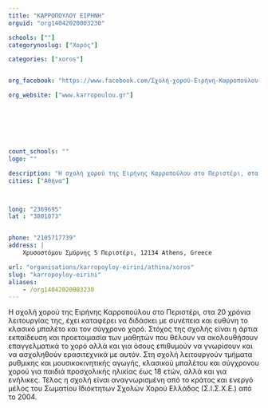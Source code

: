 ```yaml
---
title: "ΚΑΡΡΟΠΟΥΛΟΥ ΕΙΡΗΝΗ"
orguid: "org14042020003230"

schools: [""]
categorynoslug: ["Χορός"]

categories: ["xoros"]


org_facebook: "https://www.facebook.com/Σχολή-χορού-Ειρήνη-Καρροπούλου-333785426649119"

org_website: ["www.karropoulou.gr"]







count_schools: ""
logo: ""

description: "Η σχολή χορού της Ειρήνης Καρροπούλου στο Περιστέρι, στα 20 χρόνια λειτουργίας της, έχει καταφέρει να διδάσκει με συνέπεια και ευθύνη το κλασικό μπαλέτο και τον σύγχρονο χορό. Στόχος της σχολής είναι η άρτια εκπαίδευση και προετοιμασία των μαθητών που θέλουν να ακολουθήσουν επαγγελματικά το χορό αλλά και για όσους επιθυμούν να γνωρίσουν και να ασχοληθούν ερασιτεχνικά με αυτόν. Στη σχολή λειτουργούν τμήματα ρυθμικης και μουσικοκινητικής αγωγής, κλασικού μπαλέτου και σύγχρονου χορού για παιδιά προσχολικής ηλικίας έως 18 ετών, αλλά και για ενήλικες. Τέλος η σχολή είναι αναγνωρισμένη από το κράτος και ενεργό μέλος του Σωματίου Ιδιόκτητων Σχολών Χορού Ελλάδος (Σ.Ι.Σ.Χ.Ε.) από το 2004."
cities: ["Αθήνα"]



long: "2369695"
lat : "3801073"


phone: "2105717739"
address: |
    Χρυσοστόμου Σμύρνης 5 Περιστέρι, 12134 Athens, Greece

url: "organisations/karropoyloy-eirini/athina/xoros"
slug: "karropoyloy-eirini"
aliases:
    - /org14042020003230
---
```


Η σχολή χορού της Ειρήνης Καρροπούλου στο Περιστέρι, στα 20 χρόνια λειτουργίας της, έχει καταφέρει να διδάσκει με συνέπεια και ευθύνη το κλασικό μπαλέτο και τον σύγχρονο χορό. Στόχος της σχολής είναι η άρτια εκπαίδευση και προετοιμασία των μαθητών που θέλουν να ακολουθήσουν επαγγελματικά το χορό αλλά και για όσους επιθυμούν να γνωρίσουν και να ασχοληθούν ερασιτεχνικά με αυτόν. Στη σχολή λειτουργούν τμήματα ρυθμικης και μουσικοκινητικής αγωγής, κλασικού μπαλέτου και σύγχρονου χορού για παιδιά προσχολικής ηλικίας έως 18 ετών, αλλά και για ενήλικες. Τέλος η σχολή είναι αναγνωρισμένη από το κράτος και ενεργό μέλος του Σωματίου Ιδιόκτητων Σχολών Χορού Ελλάδος (Σ.Ι.Σ.Χ.Ε.) από το 2004.
